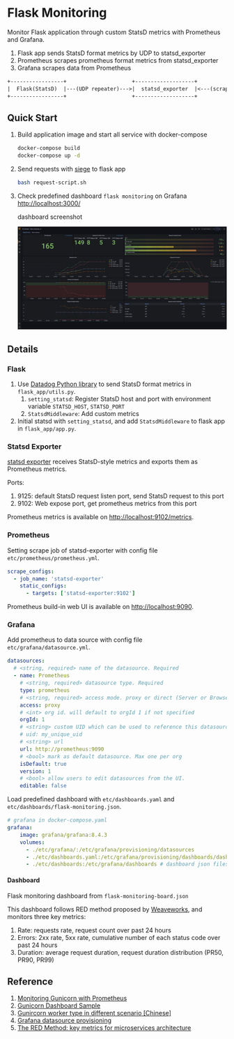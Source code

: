 # Flask Monitoring

Monitor Flask application through custom StatsD metrics with Prometheus and Grafana.

1. Flask app sends StatsD format metrics by UDP to statsd_exporter
2. Prometheus scrapes prometheus format metrics from statsd_exporter 
3. Grafana scrapes data from Prometheus

```txt
+-----------------+                     +-------------------+                        +--------------+               +-----------+
|  Flask(StatsD)  |---(UDP repeater)--->|  statsd_exporter  |<---(scrape /metrics)---|  Prometheus  | <---(query)---|  Grafana  |
+-----------------+                     +-------------------+                        +--------------+               +-----------+
```

## Quick Start

1. Build application image and start all service with docker-compose

   ```bash
   docker-compose build
   docker-compose up -d
   ```

2. Send requests with [siege](https://linux.die.net/man/1/siege) to flask app

   ```bash
   bash request-script.sh
   ```

3. Check predefined dashboard ```flask monitoring``` on Grafana [http://localhost:3000/](http://localhost:3000/)

   dashboard screenshot

   ![Flask Monitoring Dashboard](./dashboard.png)


## Details

### Flask

1. Use [Datadog Python library](https://github.com/DataDog/datadogpy) to send StatsD format metrics in ```flask_app/utils.py```.
   1. ```setting_statsd```: Register StatsD host and port with environment variable ```STATSD_HOST```, ```STATSD_PORT```
   2. ```StatsdMiddleware```: Add custom metrics
2. Initial statsd with ```setting_statsd```, and add ```StatsdMiddleware``` to flask app in ```flask_app/app.py```.

### Statsd Exporter

[statsd exporter](https://github.com/prometheus/statsd_exporter) receives StatsD-style metrics and exports them as Prometheus metrics.

Ports:

1. 9125: default StatsD request listen port, send StatsD request to this port
2. 9102: Web expose port, get prometheus metrics from this port

Prometheus metrics is available on [http://localhost:9102/metrics](http://localhost:9102/metrics).

### Prometheus

Setting scrape job of statsd-exporter with config file ```etc/prometheus/prometheus.yml```.

```yaml
scrape_configs:
  - job_name: 'statsd-exporter'
    static_configs:
      - targets: ['statsd-exporter:9102']
```

Prometheus build-in web UI is available on [http://localhost:9090](http://localhost:9090).

### Grafana

Add prometheus to data source with config file ```etc/grafana/datasource.yml```.

```yml
datasources:
  # <string, required> name of the datasource. Required
  - name: Prometheus
    # <string, required> datasource type. Required
    type: prometheus
    # <string, required> access mode. proxy or direct (Server or Browser in the UI). Required
    access: proxy
    # <int> org id. will default to orgId 1 if not specified
    orgId: 1
    # <string> custom UID which can be used to reference this datasource in other parts of the configuration, if not specified will be generated automatically
    # uid: my_unique_uid
    # <string> url
    url: http://prometheus:9090
    # <bool> mark as default datasource. Max one per org
    isDefault: true
    version: 1
    # <bool> allow users to edit datasources from the UI.
    editable: false
```

Load predefined dashboard with ```etc/dashboards.yaml``` and ```etc/dashboards/flask-monitoring.json```.

```yaml
# grafana in docker-compose.yaml
grafana:
    image: grafana/grafana:8.4.3
    volumes:
      - ./etc/grafana/:/etc/grafana/provisioning/datasources
      - ./etc/dashboards.yaml:/etc/grafana/provisioning/dashboards/dashboards.yaml # dashboard setting
      - ./etc/dashboards:/etc/grafana/dashboards # dashboard json files directory
```

#### Dashboard

Flask monitoring dashboard from ```flask-monitoring-board.json```

This dashboard follows RED method proposed by [Weaveworks](https://www.weave.works/blog/the-red-method-key-metrics-for-microservices-architecture/), and monitors three key metrics:

1. Rate: requests rate, request count over past 24 hours
2. Errors: 2xx rate, 5xx rate, cumulative number of each status code over past 24 hours
3. Duration: average request duration, request duration distribution (PR50, PR90, PR99)

## Reference

1. [Monitoring Gunicorn with Prometheus](https://medium.com/@damianmyerscough/monitoring-gunicorn-with-prometheus-789954150069)
2. [Gunicorn Dashboard Sample](https://gist.github.com/dmyerscough/59896aa752ba48794d2aef4c7a0fdd6e)
3. [Gunircorn worker type in different scenario [Chinese]](https://medium.com/@genchilu/%E6%B7%BA%E8%AB%87-gunicorn-%E5%90%84%E5%80%8B-worker-type-%E9%81%A9%E5%90%88%E7%9A%84%E6%83%85%E5%A2%83-490b20707f28)
4. [Grafana datasource provisioning](https://grafana.com/docs/grafana/latest/administration/provisioning/)
5. [The RED Method: key metrics for microservices architecture](https://www.weave.works/blog/the-red-method-key-metrics-for-microservices-architecture/)
